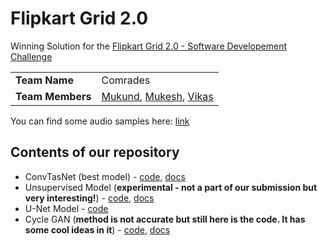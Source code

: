 # Flipkart Grid 2.0

Winning Solution for the [Flipkart Grid 2.0 - Software Developement Challenge](https://dare2compete.com/o/flipkart-grid-20-software-development-challenge-flipkart-grid-20-flipkart-113664)

|   |   |
|---|---|
|**Team Name**|Comrades|
|**Team Members**|[Mukund](https://github.com/MukundVarmaT), [Mukesh](https://github.com/Mukesh-V), [Vikas](https://github.com/SanVik2000)|

You can find some audio samples here: [link]()

## Contents of our repository

- ConvTasNet (best model) - [code](./ConvTasnet(best)/), [docs](./docs/convtasnet.md)
- Unsupervised Model (**experimental - not a part of our submission but very interesting!**) - [code](./Unsupervised/), [docs](./docs/unsupervised.md)
- U-Net Model - [code](./other-expts/U-Net/)
- Cycle GAN (**method is not accurate but still here is the code. It has some cool ideas in it**) - [code](./other-expts/Cycle-GAN/), [docs](./docs/cyclegan.md)

